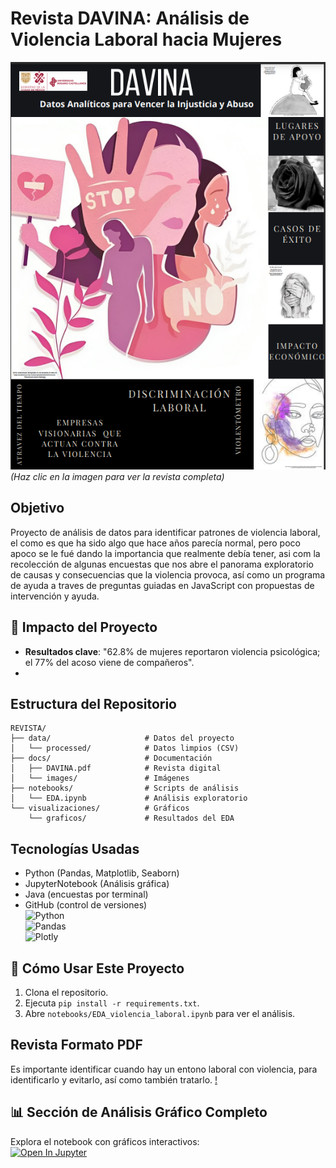# Revista DAVINA: Análisis de Violencia Laboral hacia Mujeres  

[![Portada de la Revista DAVINA](docs/images/Portada_revista.png)](https://github.com/AlexNzar/Revista/blob/main/docs/DAVINA.pdf)  
*(Haz clic en la imagen para ver la revista completa)*  

## Objetivo  
Proyecto de análisis de datos para identificar patrones de violencia laboral, el como es que ha sido algo que hace años parecía normal,  pero poco apoco se le fué dando la importancia que realmente debía tener, asi com la recolección de algunas encuestas que nos abre el panorama exploratorio de causas y consecuencias que la violencia provoca, así como un programa de ayuda a traves de preguntas guiadas en JavaScript con propuestas de intervención y ayuda.  

## 📌 Impacto del Proyecto  
- **Resultados clave**: "62.8% de mujeres reportaron violencia psicológica; el 77% del acoso viene de compañeros".
- 
## Estructura del Repositorio  

```
REVISTA/
├── data/                     # Datos del proyecto
│   └── processed/            # Datos limpios (CSV)
├── docs/                     # Documentación
│   ├── DAVINA.pdf            # Revista digital
│   └── images/               # Imágenes
├── notebooks/                # Scripts de análisis
│   └── EDA.ipynb             # Análisis exploratorio
└── visualizaciones/          # Gráficos
    └── graficos/             # Resultados del EDA
```


## Tecnologías Usadas  
- Python (Pandas, Matplotlib, Seaborn)
- JupyterNotebook (Análisis gráfica)
- Java (encuestas por terminal)  
- GitHub (control de versiones)  
![Python](https://img.shields.io/badge/Python-3.9+-blue?logo=python)  
  ![Pandas](https://img.shields.io/badge/Pandas-1.3.0-red?logo=pandas)  
  ![Plotly](https://img.shields.io/badge/Plotly-5.0.0-green?logo=plotly) 

## 🚀 Cómo Usar Este Proyecto  
1. Clona el repositorio.  
2. Ejecuta `pip install -r requirements.txt`.  
3. Abre `notebooks/EDA_violencia_laboral.ipynb` para ver el análisis. 

## Revista Formato PDF
Es importante identificar cuando hay un entono laboral con violencia, para identificarlo y evitarlo, así como también tratarlo.
[!](https://github.com/AlexNzar/Revista/blob/main/docs/DAVINA.pdf)

## 📊 Sección de Análisis Gráfico Completo 
Explora el notebook con gráficos interactivos:  
[![Open In Jupyter](https://img.shields.io/badge/Jupyter-Open%20Notebook-blue)](notebooks/EDA.ipynb)
